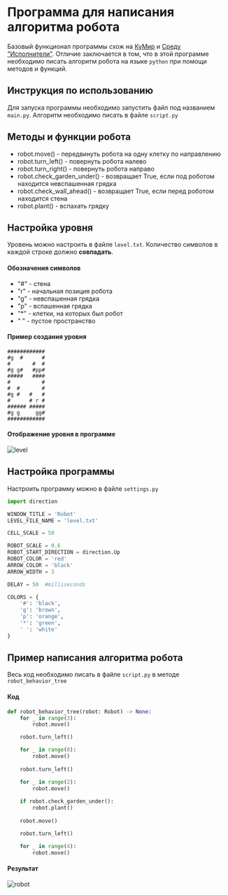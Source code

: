 # Программа для написания алгоритма робота

Базовый функционал программы схож на [КуМир](https://www.niisi.ru/kumir/) и [Среду "Исполнители"](https://kpolyakov.spb.ru/school/robots/robots.htm). Отличие заключается в том, что в этой программе необходимо писать алгоритм робота на языке `python` при помощи методов и функций.

## Инструкция по использованию

Для запуска программы необходимо запустить файл под названием `main.py`. 
Алгоритм необходимо писать в файле `script.py`

## Методы и функции робота

+ robot.move() - передвинуть робота на одну клетку по направлению
+ robot.turn_left() - повернуть робота налево
+ robot.turn_right() - повернуть робота направо
+ robot.check_garden_under() - возвращает True, если под роботом находится невспашенная грядка
+ robot.check_wall_ahead() - возвращает True, если перед роботом находится стена
+ robot.plant() - вспахать грядку

## Настройка уровня
Уровень можно настроить в файле `level.txt`. Количество символов в каждой строке должно **совпадать**.

#### Обозначения символов
+ "\#" - стена
+ "r" - начальная позиция робота
+ "g" - невспашенная грядка
+ "p" - вспашенная грядка
+ "\*" - клетки, на которых был робот
+ " " - пустое пространство


#### Пример создания уровня
```
############
#g  #      #
#       #  #
#g g#   #pp#
#####   ####
#          #
#  #       #
#g #   #   #
#      # r #
###### #####
#g g     gg#
############
```

#### Отображение уровня в программе
![level](https://github.com/ionic101/robot-algorithm/assets/93050090/d5208eef-e611-4e81-9307-1c8e9eb9bea6)

## Настройка программы
Настроить программу можно в файле `settings.py`

```python
import direction

WINDOW_TITLE = 'Robot'
LEVEL_FILE_NAME = 'level.txt'

CELL_SCALE = 50

ROBOT_SCALE = 0.6
ROBOT_START_DIRECTION = direction.Up
ROBOT_COLOR = 'red'
ARROW_COLOR = 'black'
ARROW_WIDTH = 3

DELAY = 50  #milliseconds

COLORS = {
    '#': 'black',
    'g': 'brown',
    'p': 'orange',
    '*': 'green',
    ' ': 'white'
}
```

## Пример написания алгоритма робота
Весь код необходимо писать в файле `script.py` в методе `robot_behavior_tree`
#### Код
```python
def robot_behavior_tree(robot: Robot) -> None:
    for _ in range(3):
        robot.move()

    robot.turn_left()

    for _ in range(8):
        robot.move()
    
    robot.turn_left()

    for _ in range(2):
        robot.move()
    
    if robot.check_garden_under():
        robot.plant()
    
    robot.move()

    robot.turn_left()

    for _ in range(4):
        robot.move()
```

#### Результат
![robot](https://github.com/ionic101/robot-algorithm/assets/93050090/f57de209-eee8-43b0-886a-f4949c7e097b)
